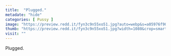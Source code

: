 ```yaml
---
title:  "Plugged."
metadate: "hide"
categories: [ Pussy ]
image: "https://preview.redd.it/fyn3c9n55xo51.jpg?auto=webp&s=a05976f90fbbffeb6ffcceecaf4c4b2fa766e8af"
thumb: "https://preview.redd.it/fyn3c9n55xo51.jpg?width=1080&crop=smart&auto=webp&s=e0a2ce958aeda59a594e40235c428fce92fe9036"
visit: ""
---
```

Plugged.
